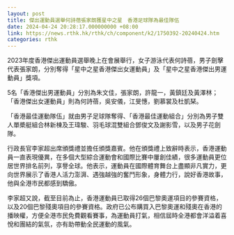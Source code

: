 ```yaml
---
layout: post
title: 傑出運動員選舉何詩蓓張家朗獲星中之星　香港足球隊為最佳隊伍
date: 2024-04-24 20:28:17.000000000 +08:00
link: https://news.rthk.hk/rthk/ch/component/k2/1750392-20240424.htm
categories: rthk
---
```


2023年度香港傑出運動員選舉晚上在會展舉行，女子游泳代表何詩蓓，男子劍擊代表張家朗，分別奪得「星中之星香港傑出女運動員」及「星中之星香港傑出男運動員」獎項。

5名「香港傑出男運動員」分別為朱文佳，張家朗，許龍一，黃鎮廷及黃澤林；「香港傑出女運動員」則為何詩蓓，吳安儀，江旻憓，劉慕裳及杜凱琹。

「香港最佳運動隊伍」就由男子足球隊奪得、「香港最佳運動組合」分別為男子雙人單槳艇組合林新棟及王瑋駿、羽毛球混雙組合鄧俊文及謝影雪，以及男子花劍隊。

行政長官李家超出席頒獎禮並擔任頒獎嘉賓。他在頒獎禮上致辭時表示，香港運動員一直表現優異，在多個大型綜合運動會和國際比賽中屢創佳績，很多運動員更位居世界排名前列，享譽全球。他表示，運動員在國際體育舞台上盡顯非凡實力，更向世界展示了香港人活力澎湃、遇強越強的奮鬥形象，身體力行，說好香港故事，他與全港市民都感到驕傲。

李家超又說，截至目前為止，香港運動員已取得26個巴黎奧運項目的參賽資格，以及20個巴黎殘奧項目的參賽資格。政府已公布購買入巴黎奧運和殘奧在香港的播映權，方便全港市民免費觀看賽事，為運動員打氣，相信屆時全港都會洋溢着喜悅和團結的氣氛，亦有助帶動全民運動的風氣。
